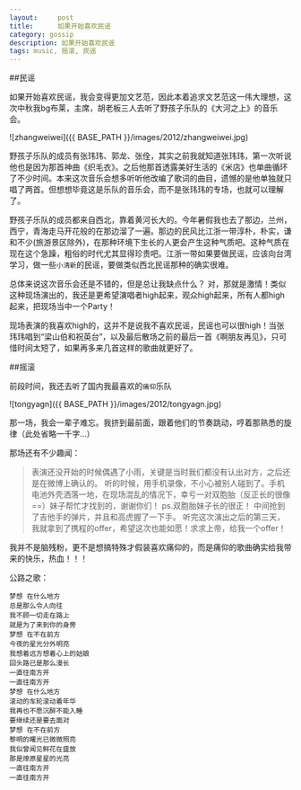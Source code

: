 ```yaml
---
layout:     post
title:      如果开始喜欢民谣
category: gossip
description: 如果开始喜欢民谣
tags: music, 摇滚, 民谣
---
```

##民谣

如果开始喜欢民谣，我会变得更加文艺范，因此本着追求文艺范这一伟大理想，这次中秋我bg布莱，主席，胡老板三人去听了野孩子乐队的《大河之上》的音乐会。

![zhangweiwei]({{ BASE_PATH }}/images/2012/zhangweiwei.jpg)

野孩子乐队的成员有张玮玮、郭龙、张佺，其实之前我就知道张玮玮，第一次听说他也是因为那首神曲《织毛衣》。之后他那首透露美好生活的《米店》也单曲循环了不少时间。本来这次音乐会想多听听他改编了歌词的曲目，遗憾的是他单独就只唱了两首。但想想毕竟这是乐队的音乐会，而不是张玮玮的专场，也就可以理解了。

野孩子乐队的成员都来自西北，靠着黄河长大的。今年暑假我也去了那边，兰州，西宁，青海走马开花般的在那边溜了一遍。那边的民风比江浙一带淳朴，朴实，谦和不少(旅游景区除外)，在那种环境下生长的人更会产生这种气质吧。这种气质在现在这个急躁，粗俗的时代尤其显得珍贵吧。江浙一带如果要做民谣，应该向台湾学习，做一些`小清新`的民谣，要做类似西北民谣那种的确实很难。

总体来说这次音乐会还是不错的，但是总让我缺点什么？ 对，那就是激情！类似这种现场演出的，我还是更希望演唱者high起来，观众high起来，所有人都high起来，把现场当中一个Party！

现场表演的我喜欢high的，这并不是说我不喜欢民谣，民谣也可以很high！当张玮玮唱到“梁山伯和祝英台”，以及最后散场之前的最后一首《啊朋友再见》，只可惜时间太短了，如果再多来几首这样的歌曲就更好了。

##摇滚

前段时间，我还去听了国内我最喜欢的`痛仰`乐队

![tongyagn]({{ BASE_PATH }}/images/2012/tongyagn.jpg)

那一场，我会一辈子难忘。我挤到最前面，跟着他们的节奏跳动，哼着那熟悉的旋律（此处省略一千字...）

那场还有不少趣闻：

>   表演还没开始的时候偶遇了小雨，关键是当时我们都没有认出对方，之后还是在微博上确认的。 
>   听的时候，用手机录像，不小心被别人碰到了。手机电池外壳洒落一地，在现场混乱的情况下，幸亏一对双胞胎（反正长的很像==）妹子帮忙才找到的，谢谢你们！ ps.双胞胎妹子长的很正！ 
>   中间抢到了吉他手的弹片，并且和高虎握了一下手。 
>   听完这次演出之后的第三天，我就拿到了携程的offer，希望这次也能如愿！求求上帝，给我一个offer！ 

我并不是脑残粉，更不是想搞特殊才假装喜欢痛仰的，而是痛仰的歌曲确实给我带来的快乐，热血！！！

公路之歌：

	梦想 在什么地方
	总是那么令人向往
	我不顾一切走在路上
	就是为了来到你的身旁
	梦想 在不在前方
	今夜的星光分外明亮
	我想着远方想着心上的姑娘
	回头路已是那么漫长
	一直往南方开
	一直往南方开
	梦想 在什么地方
	滚动的车轮滚动着年华
	我再也不愿沉醉不能入睡
	要继续还是要去面对
	梦想 在不在前方
	黎明的曙光已微微照亮
	我似曾闻见鲜花在盛放
	那是燎原星星的光亮
	一直往南方开
	一直往南方开